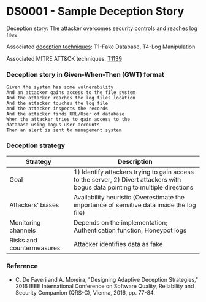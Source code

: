 # DS0001 - Sample Deception Story

Deception story: The attacker overcomes security controls and reaches log files

Associated [deception techniques](Deception_techniques.md): T1-Fake Database, T4-Log Manipulation

Associated MITRE ATT&CK techniques: [T1139](https://attack.mitre.org/wiki/Technique/T1139)

### Deception story in Given-When-Then (GWT) format

```
Given the system has some vulnerability
And an attacker gains access to the file system
And the attacker reaches the log files location
And the attacker touches the log file
And the attacker inspects the records
And the attacker finds URL/User of database
When the attacker tries to gain access to the
database using bogus user accounts
Then an alert is sent to management system
```

### Deception strategy

| Strategy                  | Description |
|---------------------------|-------------|
| Goal                      | 1) Identify attackers trying to gain access to the server, 2) Divert attackers with bogus data pointing to multiple directions |
| Attackers’ biases         | Availability heuristic (Overestimate the importance of sensitive data inside the log file) |
| Monitoring channels       | Depends on the implementation; Authentication function, Honeypot logs |
| Risks and countermeasures | Attacker identifies data as fake |

### Reference
* C. De Faveri and A. Moreira, "Designing Adaptive Deception Strategies," 2016 IEEE International Conference on Software Quality, Reliability and Security Companion (QRS-C), Vienna, 2016, pp. 77-84.

